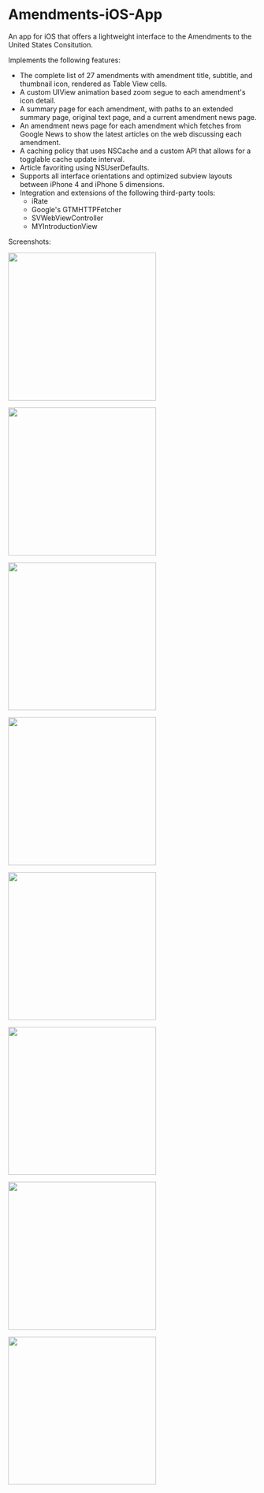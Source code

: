 Amendments-iOS-App
==================

An app for iOS that offers a lightweight interface to the Amendments to the United States Consitution. 

Implements the following features:

<ul>
<li> The complete list of 27 amendments with amendment title, subtitle, and thumbnail icon, rendered as Table View cells. 
<li> A custom UIView animation based zoom segue to each amendment's icon detail. 
<li> A summary page for each amendment, with paths to an extended summary page, original text page, and a current amendment news page.
<li> An amendment news page for each amendment which fetches from Google News to show the latest articles on the web discussing each amendment.
<li> A caching policy that uses NSCache and a custom API that allows for a togglable cache update interval.
<li> Article favoriting using NSUserDefaults.
<li> Supports all interface orientations and optimized subview layouts between iPhone 4 and iPhone 5 dimensions.
<li> Integration and extensions of the following third-party tools:
  <ul>
  <li>iRate
  <li>Google's GTMHTTPFetcher
  <li>SVWebViewController
  <li>MYIntroductionView
  </ul>
</ul>

Screenshots:
<p>
<img src="https://dl.dropboxusercontent.com/u/12514699/IMG_1201.PNG" width="300"> 
<p>
<img src="https://dl.dropboxusercontent.com/u/12514699/IMG_1202.PNG" width="300"> 
<p>
<img src="https://dl.dropboxusercontent.com/u/12514699/IMG_1203.PNG" width="300">     
<p>
<img src="https://dl.dropboxusercontent.com/u/12514699/IMG_1204.PNG" width="300">    
<p>
<img src="https://dl.dropboxusercontent.com/u/12514699/IMG_1205.PNG" width="300"> 
<p>
<img src="https://dl.dropboxusercontent.com/u/12514699/IMG_1206.PNG" width="300"> 
<p>
<img src="https://dl.dropboxusercontent.com/u/12514699/IMG_1207.PNG" width="300"> 
<p>
<img src="https://dl.dropboxusercontent.com/u/12514699/IMG_1208.PNG" width="300"> 
